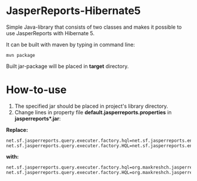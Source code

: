 # JasperReports-Hibernate5

Simple Java-library that consists of two classes and makes it possible to use JasperReports with 
Hibernate 5.

It can be built with maven by typing in command line:

`mvn package`

Built jar-package will be placed in **target** directory.


How-to-use
==========

1. The specified jar should be placed in project's library directory.
2. Change lines in property file **default.jasperreports.properties** in **jasperreports\*.jar**:

**Replace:**

```
net.sf.jasperreports.query.executer.factory.hql=net.sf.jasperreports.engine.query.JRHibernateQueryExecuterFactory
net.sf.jasperreports.query.executer.factory.HQL=net.sf.jasperreports.engine.query.JRHibernateQueryExecuterFactory
```

**with:**

```
net.sf.jasperreports.query.executer.factory.hql=org.maxkreshch.jasperreports.engine.query.JRHibernate5QueryExecuterFactory
net.sf.jasperreports.query.executer.factory.HQL=org.maxkreshch.jasperreports.engine.query.JRHibernate5QueryExecuterFactory
```

